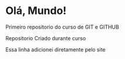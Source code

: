 # Olá, Mundo!

Primeiro repositorio do curso de GIT e GITHUB

Repositorio Criado durante curso

Essa linha adicionei diretamente pelo site
